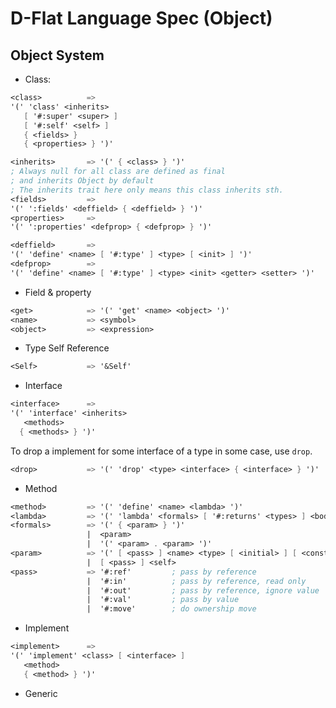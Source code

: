 # D-Flat Language Spec (Object)

## Object System

+ Class:

``` scheme
<class>          =>
'(' 'class' <inherits>
   [ '#:super' <super> ]
   [ '#:self' <self> ]
   { <fields> }
   { <properties> } ')'

<inherits>       => '(' { <class> } ')' 
; Always null for all class are defined as final
; and inherits Object by default
; The inherits trait here only means this class inherits sth.
<fields>         =>
'(' ':fields' <deffield> { <deffield> } ')'
<properties>     =>
'(' ':properties' <defprop> { <defprop> } ')'

<deffield>       =>
'(' 'define' <name> [ '#:type' ] <type> [ <init> ] ')'
<defprop>        =>
'(' 'define' <name> [ '#:type' ] <type> <init> <getter> <setter> ')'
```

+ Field & property

``` scheme
<get>            => '(' 'get' <name> <object> ')'
<name>           => <symbol>
<object>         => <expression>
```

+ Type Self Reference

``` scheme
<Self>           => '&Self'
```

+ Interface

``` scheme
<interface>      =>
'(' 'interface' <inherits>
   <methods>
  { <methods> } ')'
```

To drop a implement for some interface of a type in some case,
use `drop`.

``` scheme
<drop>           => '(' 'drop' <type> <interface> { <interface> } ')'
```

+ Method

``` scheme
<method>         => '(' 'define' <name> <lambda> ')'
<lambda>         => '(' 'lambda' <formals> [ '#:returns' <types> ] <body> ')'
<formals>        => '(' { <param> } ')'
                 |  <param>
                 |  '(' <param> . <param> ')'
<param>          => '(' [ <pass> ] <name> <type> [ <initial> ] [ <constraint> ] ')'
                 |  [ <pass> ] <self>
<pass>           => '#:ref'         ; pass by reference
                 |  '#:in'          ; pass by reference, read only
                 |  '#:out'         ; pass by reference, ignore value
                 |  '#:val'         ; pass by value
                 |  '#:move'        ; do ownership move
```

+ Implement

``` scheme
<implement>      =>
'(' 'implement' <class> [ <interface> ]
   <method>
   { <method> } ')'
```

+ Generic
